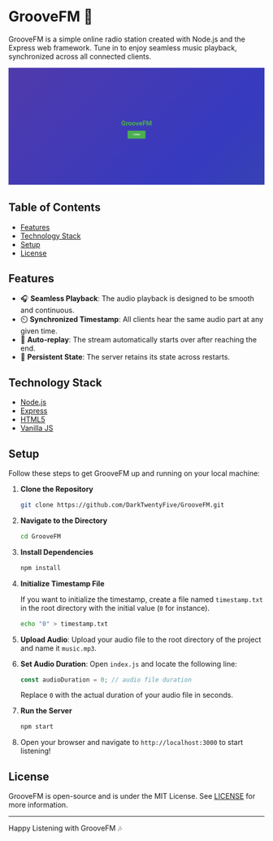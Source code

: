 # GrooveFM 🎵

GrooveFM is a simple online radio station created with Node.js and the Express web framework. Tune in to enjoy seamless music playback, synchronized across all connected clients.

![GrooveFM Screenshot](img/screenshot.png)

## Table of Contents

- [Features](#features)
- [Technology Stack](#technology-stack)
- [Setup](#setup)
- [License](#license)

## Features

- 🎧 **Seamless Playback**: The audio playback is designed to be smooth and continuous.
- ⏲️ **Synchronized Timestamp**: All clients hear the same audio part at any given time.
- 🔄 **Auto-replay**: The stream automatically starts over after reaching the end.
- 💾 **Persistent State**: The server retains its state across restarts.

## Technology Stack

- [Node.js](https://nodejs.org/)
- [Express](https://expressjs.com/)
- [HTML5](https://developer.mozilla.org/en-US/docs/Web/Guide/HTML/HTML5)
- [Vanilla JS](http://vanilla-js.com/)

## Setup

Follow these steps to get GrooveFM up and running on your local machine:

1. **Clone the Repository**

    ```bash
    git clone https://github.com/DarkTwentyFive/GrooveFM.git
    ```

2. **Navigate to the Directory**

    ```bash
    cd GrooveFM
    ```

3. **Install Dependencies**

    ```bash
    npm install
    ```

4. **Initialize Timestamp File**

    If you want to initialize the timestamp, create a file named `timestamp.txt` in the root directory with the initial value (`0` for instance).

    ```bash
    echo "0" > timestamp.txt
    ```

5. **Upload Audio**: Upload your audio file to the root directory of the project and name it `music.mp3`.

6. **Set Audio Duration**: Open `index.js` and locate the following line:

    ```javascript
    const audioDuration = 0; // audio file duration
    ```

    Replace `0` with the actual duration of your audio file in seconds.


5. **Run the Server**

    ```bash
    npm start
    ```

6. Open your browser and navigate to `http://localhost:3000` to start listening!

## License

GrooveFM is open-source and is under the MIT License. See [LICENSE](LICENSE) for more information.

---
Happy Listening with GrooveFM 🎶
